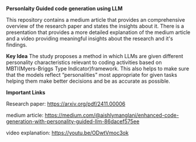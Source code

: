 **Personlaity Guided code generation using LLM**

This repository contains a medium article that provides an comprehensive  overview of the research paper and states the insights about it. 
There is a presentation that provides a more detailed explanation of the medium article and a video providing meaningful insights about the research and it's findings.

**Key Idea**
The study proposes a method in which LLMs are given different personality characteristics relevant to coding activities based on MBTI(Myers-Briggs Type Indicator)framework. This also helps to make sure that the models reflect “personalities” most appropriate for given tasks helping them make better decisions and be as accurate as possible.

**Important Links**

Research paper: https://arxiv.org/pdf/2411.00006

 medium article: https://medium.com/@aishlymanglani/enhanced-code-generation-with-personality-guided-llm-86dacef575ee
 
 video explanation: https://youtu.be/ODwtVmoc3ok
